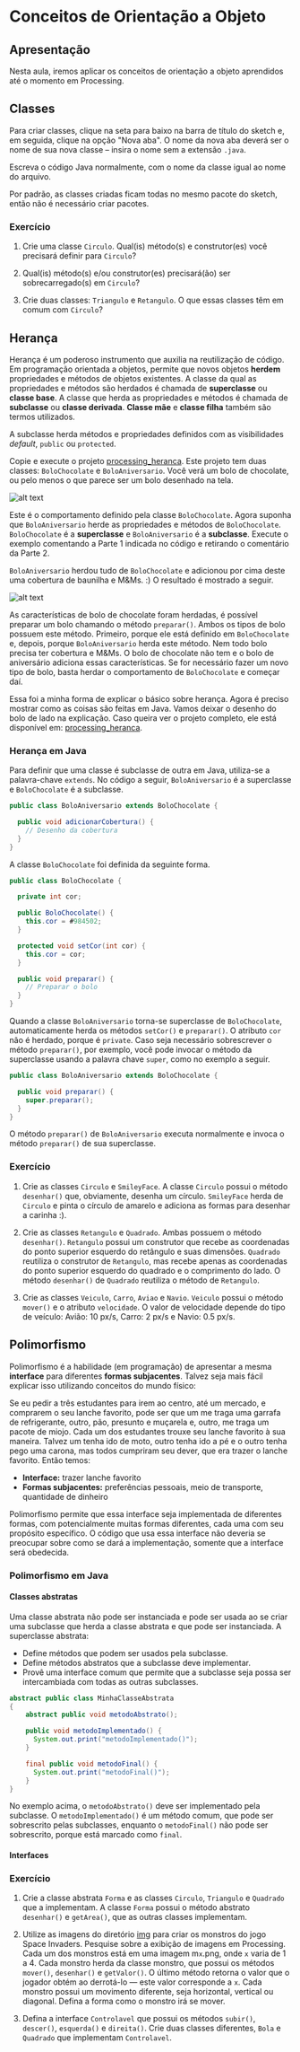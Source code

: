 # Conceitos de Orientação a Objeto

## Apresentação

Nesta aula, iremos aplicar os conceitos de orientação a objeto aprendidos até o momento em Processing.

## Classes

Para criar classes, clique na seta para baixo na barra de título do sketch e, em seguida, clique na opção "Nova aba". O nome da nova aba deverá ser o nome de sua nova classe – insira o nome sem a extensão `.java`.

Escreva o código Java normalmente, com o nome da classe igual ao nome do arquivo.

Por padrão, as classes criadas ficam todas no mesmo pacote do sketch, então não é necessário criar pacotes.

### Exercício

1. Crie uma classe `Circulo`. Qual(is) método(s) e construtor(es) você precisará definir para `Circulo`?

2. Qual(is) método(s) e/ou construtor(es) precisará(ão) ser sobrecarregado(s) em `Circulo`?

3. Crie duas classes: `Triangulo` e `Retangulo`. O que essas classes têm em comum com `Circulo`?

## Herança

Herança é um poderoso instrumento que auxilia na reutilização de código. Em programação orientada a objetos, permite que novos objetos **herdem** propriedades e métodos de objetos existentes. A classe da qual as propriedades e métodos são herdados é chamada de **superclasse** ou **classe base**. A classe que herda as propriedades e métodos é chamada de **subclasse** ou **classe derivada**. **Classe mãe** e **classe filha** também são termos utilizados.

A subclasse herda métodos e propriedades definidos com as visibilidades *default*, `public` ou `protected`.

Copie e execute o projeto [processing_heranca](https://github.com/antoniojnr/oop/tree/master/projetos/processing_heranca). Este projeto tem duas classes: `BoloChocolate` e `BoloAniversario`. Você verá um bolo de chocolate, ou pelo menos o que parece ser um bolo desenhado na tela.

![alt text](https://github.com/antoniojnr/oop/blob/master/aulas/bolo.png "Sketch")

Este é o comportamento definido pela classe `BoloChocolate`. Agora suponha que `BoloAniversario` herde as propriedades e métodos de `BoloChocolate`. `BoloChocolate` é a **superclasse** e `BoloAniversario` é a **subclasse**. Execute o exemplo comentando a Parte 1 indicada no código e retirando o comentário da Parte 2.

`BoloAniversario` herdou tudo de `BoloChocolate` e adicionou por cima deste uma cobertura de baunilha e M&Ms. :) O resultado é mostrado a seguir.

![alt text](https://github.com/antoniojnr/oop/blob/master/aulas/bolo-aniversario.png "Sketch")

As características de bolo de chocolate foram herdadas, é possível preparar um bolo chamando o método `preparar()`. Ambos os tipos de bolo possuem este método. Primeiro, porque ele está definido em `BoloChocolate` e, depois, porque `BoloAniversario` herda este método. Nem todo bolo precisa ter cobertura e M&Ms. O bolo de chocolate não tem e o bolo de aniversário adiciona essas características. Se for necessário fazer um novo tipo de bolo, basta herdar o comportamento de `BoloChocolate` e começar daí.

Essa foi a minha forma de explicar o básico sobre herança. Agora é preciso mostrar como as coisas são feitas em Java. Vamos deixar o desenho do bolo de lado na explicação. Caso queira ver o projeto completo, ele está disponível em: [processing_heranca](https://github.com/antoniojnr/oop/tree/master/projetos/processing_heranca).

### Herança em Java

Para definir que uma classe é subclasse de outra em Java, utiliza-se a palavra-chave `extends`. No código a seguir, `BoloAniversario` é a superclasse e `BoloChocolate` é a subclasse.

```java
public class BoloAniversario extends BoloChocolate {

  public void adicionarCobertura() {
    // Desenho da cobertura
  }
}
```

A classe `BoloChocolate` foi definida da seguinte forma.

```java
public class BoloChocolate {

  private int cor;

  public BoloChocolate() {
    this.cor = #984502;
  }

  protected void setCor(int cor) {
    this.cor = cor;
  }

  public void preparar() {
    // Preparar o bolo
  }
}
```

Quando a classe `BoloAniversario` torna-se superclasse de `BoloChocolate`, automaticamente herda os métodos `setCor()` e `preparar()`. O atributo `cor` não é herdado, porque é `private`. Caso seja necessário sobrescrever o método `preparar()`, por exemplo, você pode invocar o método da superclasse usando a palavra chave `super`, como no exemplo a seguir.

```java
public class BoloAniversario extends BoloChocolate {

  public void preparar() {
    super.preparar();
  }
}
```

O método `preparar()` de `BoloAniversario` executa normalmente e invoca o método `preparar()` de sua superclasse.

### Exercício

1. Crie as classes `Circulo` e `SmileyFace`. A classe `Circulo` possui o método `desenhar()` que, obviamente, desenha um círculo. `SmileyFace` herda de `Circulo` e pinta o círculo de amarelo e adiciona as formas para desenhar a carinha :).

2. Crie as classes `Retangulo` e `Quadrado`. Ambas possuem o método `desenhar()`. `Retangulo` possui um construtor que recebe as coordenadas do ponto superior esquerdo do retângulo e suas dimensões. `Quadrado` reutiliza o construtor de `Retangulo`, mas recebe apenas as coordenadas do ponto superior esquerdo do quadrado e o comprimento do lado. O método `desenhar()` de `Quadrado` reutiliza o método de `Retangulo`.

3. Crie as classes `Veiculo`, `Carro`, `Aviao` e `Navio`. `Veiculo` possui o método `mover()` e o atributo `velocidade`. O valor de velocidade depende do tipo de veículo: Avião: 10 px/s, Carro: 2 px/s e Navio: 0.5 px/s.

## Polimorfismo

Polimorfismo é a habilidade (em programação) de apresentar a mesma **interface** para diferentes **formas subjacentes**. Talvez seja mais fácil explicar isso utilizando conceitos do mundo físico:

Se eu pedir a três estudantes para irem ao centro, até um mercado, e comprarem o seu lanche favorito, pode ser que um me traga uma garrafa de refrigerante, outro, pão, presunto e muçarela e, outro, me traga um pacote de miojo. Cada um dos estudantes trouxe seu lanche favorito à sua maneira. Talvez um tenha ido de moto, outro tenha ido a pé e o outro tenha pego uma carona, mas todos cumpriram seu dever, que era trazer o lanche favorito. Então temos:

* **Interface:** trazer lanche favorito
* **Formas subjacentes:** preferências pessoais, meio de transporte, quantidade de dinheiro

Polimorfismo permite que essa interface seja implementada de diferentes formas, com potencialmente muitas formas diferentes, cada uma com seu propósito específico. O código que usa essa interface não deveria se preocupar sobre como se dará a implementação, somente que a interface será obedecida.

### Polimorfismo em Java

#### Classes abstratas

Uma classe abstrata não pode ser instanciada e pode ser usada ao se criar uma subclasse que herda a classe abstrata e que pode ser instanciada. A superclasse abstrata:

* Define métodos que podem ser usados pela subclasse.
* Define métodos abstratos que a subclasse deve implementar.
* Provê uma interface comum que permite que a subclasse seja possa ser intercambiada com todas as outras subclasses.

```java
abstract public class MinhaClasseAbstrata
{
    abstract public void metodoAbstrato();

    public void metodoImplementado() {
      System.out.print("metodoImplementado()");
    }

    final public void metodoFinal() {
      System.out.print("metodoFinal()");
    }
}
```

No exemplo acima, o `metodoAbstrato()` deve ser implementado pela subclasse. O `metodoImplementado()` é um método comum, que pode ser sobrescrito pelas subclasses, enquanto o `metodoFinal()` não pode ser sobrescrito, porque está marcado como `final`.

#### Interfaces

### Exercício

1. Crie a classe abstrata `Forma` e as classes `Circulo`, `Triangulo` e `Quadrado` que a implementam. A classe `Forma` possui o método abstrato `desenhar()` e `getArea()`, que as outras classes implementam.

2. Utilize as imagens do diretório [img](https://github.com/antoniojnr/oop/tree/master/projetos/img) para criar os monstros do jogo Space Invaders. Pesquise sobre a exibição de imagens em Processing. Cada um dos monstros está em uma imagem m`x`.png, onde `x` varia de 1 a 4. Cada monstro herda da classe monstro, que possui os métodos `mover()`, `desenhar()` e `getValor()`. O último método retorna o valor que o jogador obtém ao derrotá-lo — este valor corresponde a `x`. Cada monstro possui um movimento diferente, seja horizontal, vertical ou diagonal. Defina a forma como o monstro irá se mover.

3. Defina a interface `Controlavel` que possui os métodos `subir()`, `descer()`, `esquerda()` e `direita()`. Crie duas classes diferentes, `Bola` e `Quadrado` que implementam `Controlavel`.
